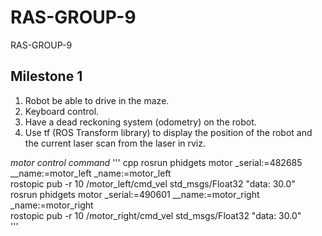 # RAS-GROUP-9
RAS-GROUP-9

## Milestone 1
1. Robot be able to drive in the maze.  
2. Keyboard control.  
3. Have a dead reckoning system (odometry) on the robot. 
4. Use tf (ROS Transform library) to display the position of the robot 
and the current laser scan from the laser in rviz. 

*motor control command*
''' cpp
rosrun phidgets motor _serial:=482685 __name:=motor_left _name:=motor_left   
rostopic pub -r 10 /motor_left/cmd_vel std_msgs/Float32 "data: 30.0"   
rosrun phidgets motor _serial:=490601 __name:=motor_right _name:=motor_right   
rostopic pub -r 10 /motor_right/cmd_vel std_msgs/Float32 "data: 30.0"   
'''